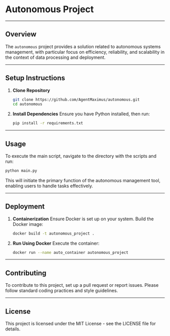 # Autonomous Project

---

## Overview

The `autonomous` project provides a solution related to autonomous systems management, with particular focus on efficiency, reliability, and scalability in the context of data processing and deployment.

---

## Setup Instructions

1. **Clone Repository**
   ```bash
   git clone https://github.com/AgentMaximus/autonomous.git
   cd autonomous
   ```

2. **Install Dependencies**
   Ensure you have Python installed, then run:
   ```bash
   pip install -r requirements.txt
   ```

---

## Usage

To execute the main script, navigate to the directory with the scripts and run:

```bash
python main.py
```

This will initiate the primary function of the autonomous management tool, enabling users to handle tasks effectively.

---

## Deployment

1. **Containerization**
   Ensure Docker is set up on your system. Build the Docker image:
   ```bash
   docker build -t autonomous_project .
   ```

2. **Run Using Docker**
   Execute the container:
   ```bash
   docker run --name auto_container autonomous_project
   ```

---

## Contributing

To contribute to this project, set up a pull request or report issues. Please follow standard coding practices and style guidelines.

---

## License

This project is licensed under the MIT License - see the LICENSE file for details.